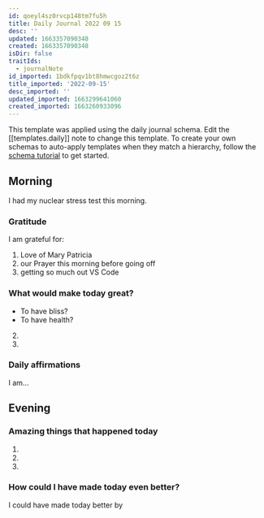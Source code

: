 ```yaml
---
id: qoeyl4sz0rvcp148tm7fu5h
title: Daily Journal 2022 09 15
desc: ''
updated: 1663357090348
created: 1663357090348
isDir: false
traitIds:
  - journalNote
id_imported: 1bdkfpqv1bt8hmwcgoz2t6z
title_imported: '2022-09-15'
desc_imported: ''
updated_imported: 1663299641060
created_imported: 1663260933096
---
```

This template was applied using the daily journal schema. Edit the [[templates.daily]] note to change this template.
To create your own schemas to auto-apply templates when they match a hierarchy, follow the [schema tutorial](https://blog.dendron.so/notes/P1DL2uXHpKUCa7hLiFbFA/) to get started.

<!--
Based on the journaling method created by Intelligent Change:
- [Intelligent Change: Our Story](https://www.intelligentchange.com/pages/our-story)
- [The Five Minute Journal](https://www.intelligentchange.com/products/the-five-minute-journal)
-->

## Morning

I had my nuclear stress test this morning.

### Gratitude

I am grateful for:

1. Love of Mary Patricia
2. our Prayer this morning before going off
3. getting so much out VS Code

### What would make today great?

- To have bliss?
- To have health?
2.
3.

### Daily affirmations

I am...

## Evening

<!-- Fill out this section before going to sleep, reflecting on your day -->

### Amazing things that happened today

1.
2.
3.

### How could I have made today even better?

I could have made today better by
